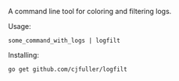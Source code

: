 A command line tool for coloring and filtering logs.

Usage:

`some_command_with_logs | logfilt`

Installing:

`go get github.com/cjfuller/logfilt`
